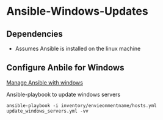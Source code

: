# Ansible-Windows-Updates

## Dependencies
* Assumes Ansible is installed on the linux machine

## Configure Anbile for Windows 
[Manage Ansible with windows](https://github.com/vinod-reddy/ansible-Windows-Updates/wiki/Manage-Windows-with-Ansble---Configuration)

Ansible-playbook to update windows servers

```
ansible-playbook -i inventory/envieonmentname/hosts.yml update_windows_servers.yml -vv
```
